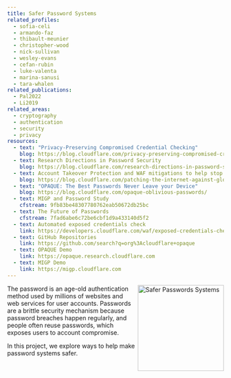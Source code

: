 ```yaml
---
title: Safer Password Systems
related_profiles:
  - sofia-celi
  - armando-faz
  - thibault-meunier
  - christopher-wood
  - nick-sullivan
  - wesley-evans
  - cefan-rubin
  - luke-valenta
  - marina-sanusi
  - tara-whalen
related_publications:
  - Pal2022
  - Li2019
related_areas:
  - cryptography
  - authentication
  - security
  - privacy
resources:
  - text: "Privacy-Preserving Compromised Credential Checking"
    blog: https://blog.cloudflare.com/privacy-preserving-compromised-credential-checking/
  - text: Research Directions in Password Security
    blog: https://blog.cloudflare.com/research-directions-in-password-security/
  - text: Account Takeover Protection and WAF mitigations to help stop Global Brute Force Campaigns
    blog: https://blog.cloudflare.com/patching-the-internet-against-global-brute-force-campaigns/
  - text: "OPAQUE: The Best Passwords Never Leave your Device"
    blog: https://blog.cloudflare.com/opaque-oblivious-passwords/
  - text: MIGP and Password Study
    cfstream: 9fb83be48307780762eab50672db25bc
  - text: The Future of Passwords
    cfstream: 7fad6abe6c72be6cbf1d9a433140d5f2
  - text: Automated exposed credentials check
    link: https://developers.cloudflare.com/waf/exposed-credentials-check
  - text: GitHub Repositories
    link: https://github.com/search?q=org%3Acloudflare+opaque
  - text: OPAQUE Demo
    link: https://opaque.research.cloudflare.com
  - text: MIGP Demo
    link: https://migp.cloudflare.com
---
```


<img src="https://blog.cloudflare.com/content/images/2020/12/Opaque-Header-1.png" alt="Safer Passwords Systems" width="200" align="right" />

The password is an age-old authentication method used by millions of websites and web services for user accounts. Passwords are a brittle security mechanism because password breaches happen regularly, and people often reuse passwords, which exposes users to account compromise.

In this project, we explore ways to help make password systems safer.
